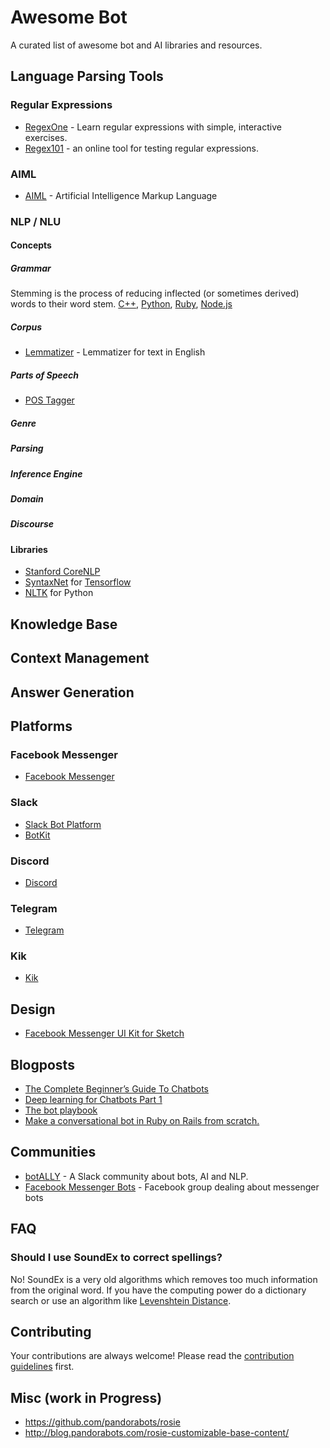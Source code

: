# Awesome Bot

A curated list of awesome bot and AI libraries and resources.

## Language Parsing Tools

### Regular Expressions

- [RegexOne](http://regexone.com/) - Learn regular expressions with simple, interactive exercises.
- [Regex101](https://regex101.com/) - an online tool for testing regular expressions.

### AIML

- [AIML](http://www.alicebot.org/aiml.html) - Artificial Intelligence Markup Language

### NLP / NLU

#### Concepts

##### Grammar

Stemming is the process of reducing inflected (or sometimes derived) words to their word stem. [C++](https://tartarus.org/martin/PorterStemmer/), [Python](https://pypi.python.org/pypi/stemming/1.0), [Ruby](https://github.com/aurelian/ruby-stemmer), [Node.js](https://github.com/NaturalNode/natural)

##### Corpus

- [Lemmatizer](https://github.com/yohasebe/lemmatizer) - Lemmatizer for text in English

##### Parts of Speech

- [POS Tagger](http://nlp.stanford.edu/software/tagger.shtml)

##### Genre

##### Parsing
##### Inference Engine
##### Domain
##### Discourse

#### Libraries

- [Stanford CoreNLP](http://stanfordnlp.github.io/CoreNLP/)
- [SyntaxNet](https://github.com/tensorflow/models/tree/master/syntaxnet) for [Tensorflow](https://www.tensorflow.org/)
- [NLTK](http://www.nltk.org/) for Python

## Knowledge Base

## Context Management

## Answer Generation

## Platforms

### Facebook Messenger

- [Facebook Messenger](https://developers.facebook.com/products/messenger/)

### Slack

- [Slack Bot Platform](https://api.slack.com/bot-users)
- [BotKit](https://howdy.ai/botkit/)

### Discord

- [Discord](https://blog.discordapp.com/the-robot-revolution-has-unofficially-begun/)

### Telegram

- [Telegram](https://core.telegram.org/bots/api)

### Kik

- [Kik](https://dev.kik.com/)

## Design

- [Facebook Messenger UI Kit for Sketch](http://www.sketchappsources.com/free-source/1952-facebook-messenger-ui-kit-chatbots-sketch-freebie-resource.html)

## Blogposts

- [The Complete Beginner’s Guide To Chatbots](https://chatbotsmagazine.com/the-complete-beginner-s-guide-to-chatbots-8280b7b906ca#.9w41fhku9)
- [Deep learning for Chatbots Part 1](http://www.wildml.com/2016/04/deep-learning-for-chatbots-part-1-introduction/)
- [The bot playbook](https://chatbotsmagazine.com/the-bot-playbook-7bb6d181a6a9#.fbtr2m3b3)
- [Make a conversational bot in Ruby on Rails from scratch.](http://dreamingechoes.github.io/bot/ruby/rails/conversational-bot-ruby-on-rails/)

## Communities

- [botALLY](http://slack.botally.net/) - A Slack community about bots, AI and NLP.
- [Facebook Messenger Bots](https://www.facebook.com/groups/botsformessenger/) - Facebook group dealing about messenger bots

## FAQ

### Should I use SoundEx to correct spellings?

No! SoundEx is a very old algorithms which removes too much information from the original word. If you have the computing power do a dictionary search or use an algorithm like [Levenshtein Distance](https://en.wikipedia.org/wiki/Levenshtein_distance).

## Contributing

Your contributions are always welcome! Please read the [contribution guidelines](contributing.md) first.

## Misc (work in Progress)

- https://github.com/pandorabots/rosie
- http://blog.pandorabots.com/rosie-customizable-base-content/
